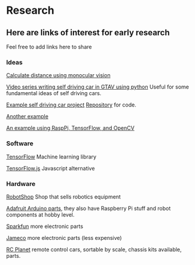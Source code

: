 # Research

## Here are links of interest for early research
Feel free to add links here to share

### Ideas

[Calculate distance using monocular vision](https://www.pyimagesearch.com/2015/01/19/find-distance-camera-objectmarker-using-python-opencv/)

[Video series writing self driving car in GTAV using python](https://www.youtube.com/playlist?list=PLQVvvaa0QuDeETZEOy4VdocT7TOjfSA8a)
Useful for some fundamental ideas of self driving cars.

[Example self driving car project](https://zhengludwig.wordpress.com/projects/self-driving-rc-car/)
[Repository](https://github.com/hamuchiwa/AutoRCCar) for code.

[Another example](http://blog.davidsingleton.org/nnrccar/)

[An example using RaspPi, TensorFlow, and OpenCV](https://www.raspberrypi.org/magpi/self-driving-rc-car/)


### Software

[TensorFlow](https://www.tensorflow.org/)
Machine learning library

[TensorFlow.js](https://js.tensorflow.org/)
Javascript alternative

### Hardware

[RobotShop](https://www.robotshop.com/en/)
Shop that sells robotics equipment

[Adafruit Arduino parts](https://www.adafruit.com/category/17), they also have Raspberry Pi stuff and robot components at hobby level.

[Sparkfun](https://www.sparkfun.com/) more electronic parts

[Jameco](https://www.jameco.com/webapp/wcs/stores/servlet/StoreCatalogDisplay?storeId=10001&catalogId=10001&langId=-1) more electronic parts (less expensive)

[RC Planet](https://www.rcplanet.com/radio-control/rc-cars-trucks/) remote control cars, sortable by scale, chassis kits available, parts.

